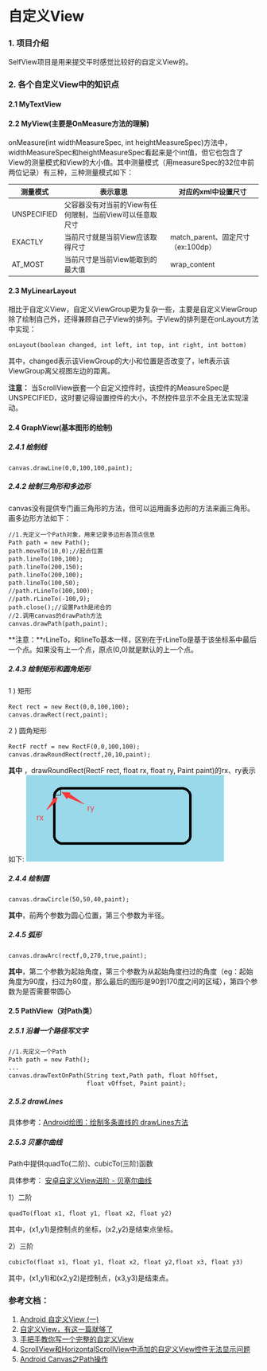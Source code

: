 # 自定义View
### 1. 项目介绍
 SelfView项目是用来提交平时感觉比较好的自定义View的。
### 2. 各个自定义View中的知识点
 #### 2.1 MyTextView
 #### 2.2 MyView(主要是OnMeasure方法的理解)
 onMeasure(int widthMeasureSpec, int heightMeasureSpec)方法中，widthMeasureSpec和heightMeasureSpec看起来是个int值，但它也包含了View的测量模式和View的大小值。其中测量模式（用measureSpec的32位中前两位记录）有三种，三种测量模式如下：
 
 
 | 测量模式 | 表示意思 | 对应的xml中设置尺寸
 | ------  | ------ |------|
 | UNSPECIFIED  | 父容器没有对当前的View有任何限制，当前View可以任意取尺寸 | |
 |EXACTLY|当前尺寸就是当前View应该取得尺寸 | match_parent、固定尺寸（ex:100dp） |
 |AT_MOST|当前尺寸是当前View能取到的最大值 | wrap_content|

 #### 2.3 MyLinearLayout
 相比于自定义View，自定义ViewGroup更为复杂一些，主要是自定义ViewGroup除了绘制自己外，还得兼顾自己子View的排列。子View的排列是在onLayout方法中实现：
 ```
 onLayout(boolean changed, int left, int top, int right, int bottom)
 ```
其中，changed表示该ViewGroup的大小和位置是否改变了，left表示该ViewGroup离父视图左边的距离。

**注意：**
 当ScrollView嵌套一个自定义控件时，该控件的MeasureSpec是UNSPECIFIED，这时要记得设置控件的大小，不然控件显示不全且无法实现滚动。
 #### 2.4 GraphView(基本图形的绘制)
 ##### 2.4.1 绘制线
 ```
 canvas.drawLine(0,0,100,100,paint);
 ```
 ##### 2.4.2 绘制三角形和多边形
 canvas没有提供专门画三角形的方法，但可以运用画多边形的方法来画三角形。画多边形方法如下：
 ```
 //1.先定义一个Path对象，用来记录多边形各顶点信息
 Path path = new Path();
 path.moveTo(10,0);//起点位置
 path.lineTo(100,100);
 path.lineTo(200,150);
 path.lineTo(200,100);
 path.lineTo(100,50);
 //path.rLineTo(100,100);
 //path.rLineTo(-100,9);
 path.close();//设置Path是闭合的
 //2.调用canvas的drawPath方法
 canvas.drawPath(path,paint);
 ```
 **注意：**rLineTo，和lineTo基本一样，区别在于rLineTo是基于该坐标系中最后一个点。如果没有上一个点，原点(0,0)就是默认的上一个点。
 ##### 2.4.3 绘制矩形和圆角矩形
 1 ) 矩形
 ```
 Rect rect = new Rect(0,0,100,100);
 canvas.drawRect(rect,paint);
 ```
 2 ) 圆角矩形
 ```
 RectF rectf = new RectF(0,0,100,100);
 canvas.drawRoundRect(rectf,20,10,paint);
 ```
 **其中**
 ，drawRoundRect(RectF rect, float rx, float ry, Paint paint)的rx、ry表示如下:
 ![](img/rectround.png)
 ##### 2.4.4 绘制圆
 ```
 canvas.drawCircle(50,50,40,paint);
 ```
 **其中**，前两个参数为圆心位置，第三个参数为半径。
 ##### 2.4.5 弧形
 ```
 canvas.drawArc(rectf,0,270,true,paint);
 ```
 **其中**，第二个参数为起始角度，第三个参数为从起始角度扫过的角度（eg：起始角度为90度，扫过为80度，那么最后的图形是90到170度之间的区域），第四个参数为是否需要带圆心
 #### 2.5 PathView（对Path类）
 ##### 2.5.1 沿着一个路径写文字
 ```
 //1.先定义一个Path
 Path path = new Path();
 ...
 canvas.drawTextOnPath(String text,Path path, float hOffset,
                       float vOffset, Paint paint);
 ```
 ##### 2.5.2 drawLines
 具体参考：[Android绘图：绘制多条直线的 drawLines方法](http://www.jcodecraeer.com/a/anzhuokaifa/androidkaifa/2012/1224/739.html)
 ##### 2.5.3 贝塞尔曲线
 Path中提供quadTo(二阶)、cubicTo(三阶)函数

 具体参考： [安卓自定义View进阶 - 贝塞尔曲线](http://blog.csdn.net/u013831257/article/details/51281136)

 1）二阶
 ```
 quadTo(float x1, float y1, float x2, float y2)
 ```
 其中，(x1,y1)是控制点的坐标，(x2,y2)是结束点坐标。

 2）三阶
 ```
 cubicTo(float x1, float y1, float x2, float y2,float x3, float y3)
 ```
 其中，(x1,y1)和(x2,y2)是控制点，(x3,y3)是结束点。

 ### 参考文档：
 1. [Android 自定义View (一)](http://blog.csdn.net/lmj623565791/article/details/24252901)
 2. [自定义View，有这一篇就够了](http://blog.csdn.net/huachao1001/article/details/51577291)
 3. [手把手教你写一个完整的自定义View](http://blog.csdn.net/carson_ho/article/details/62037696)
 4. [ScrollView和HorizontalScrollView中添加的自定义View控件无法显示问题](http://blog.csdn.net/qq_25929547/article/details/53142161)
 5. [Android Canvas之Path操作](https://www.jianshu.com/p/9ad3aaae0c63)
